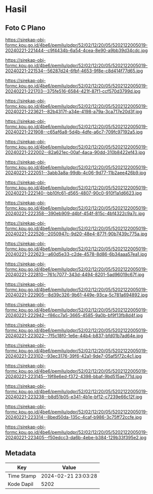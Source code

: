 # Hasil

## Foto C Plano

https://sirekap-obj-formc.kpu.go.id/4be6/pemilu/pdpr/52/02/12/20/05/5202122005019-20240221-221444--c9f4434b-6a54-4cea-8e90-a9bb39d34cdc.jpg

https://sirekap-obj-formc.kpu.go.id/4be6/pemilu/pdpr/52/02/12/20/05/5202122005019-20240221-221534--56287d24-6fbf-4653-9f8e-c8d414f77d65.jpg

https://sirekap-obj-formc.kpu.go.id/4be6/pemilu/pdpr/52/02/12/20/05/5202122005019-20240221-221703--375fe516-6584-421f-87f1-ccf570d3799d.jpg

https://sirekap-obj-formc.kpu.go.id/4be6/pemilu/pdpr/52/02/12/20/05/5202122005019-20240221-223621--82b4317f-a34e-4198-a79a-3ca717e20d3f.jpg

https://sirekap-obj-formc.kpu.go.id/4be6/pemilu/pdpr/52/02/12/20/05/5202122005019-20240221-221908--c65af6a8-5d4b-4dfe-a6c7-709fc97192a5.jpg

https://sirekap-obj-formc.kpu.go.id/4be6/pemilu/pdpr/52/02/12/20/05/5202122005019-20240221-222002--82a621ec-00af-4aca-90dd-310b8422ef43.jpg

https://sirekap-obj-formc.kpu.go.id/4be6/pemilu/pdpr/52/02/12/20/05/5202122005019-20240221-222051--3abb3a8a-99db-4c06-9d77-11b2aee426b9.jpg

https://sirekap-obj-formc.kpu.go.id/4be6/pemilu/pdpr/52/02/12/20/05/5202122005019-20240221-222140--bb10fc61-d565-4807-90c0-910f1a1d6623.jpg

https://sirekap-obj-formc.kpu.go.id/4be6/pemilu/pdpr/52/02/12/20/05/5202122005019-20240221-222358--390eb909-d4bf-454f-815c-4bf4322c9a7c.jpg

https://sirekap-obj-formc.kpu.go.id/4be6/pemilu/pdpr/52/02/12/20/05/5202122005019-20240221-222526--2050947c-9d20-48e4-877f-90b7439c775a.jpg

https://sirekap-obj-formc.kpu.go.id/4be6/pemilu/pdpr/52/02/12/20/05/5202122005019-20240221-222623--a60d5e33-c2de-4578-8d86-6b34aaa57ea1.jpg

https://sirekap-obj-formc.kpu.go.id/4be6/pemilu/pdpr/52/02/12/20/05/5202122005019-20240221-222810--761c7077-343d-4494-8201-5ad96019c67f.jpg

https://sirekap-obj-formc.kpu.go.id/4be6/pemilu/pdpr/52/02/12/20/05/5202122005019-20240221-222905--8d39c326-9b61-449e-93ca-5c781a694892.jpg

https://sirekap-obj-formc.kpu.go.id/4be6/pemilu/pdpr/52/02/12/20/05/5202122005019-20240221-222942--f86cc7a5-3665-4585-9a0b-bf9f13fb8d4f.jpg

https://sirekap-obj-formc.kpu.go.id/4be6/pemilu/pdpr/52/02/12/20/05/5202122005019-20240221-223022--7f5c18f0-1e6e-44b4-b837-bfd01b7ad64e.jpg

https://sirekap-obj-formc.kpu.go.id/4be6/pemilu/pdpr/52/02/12/20/05/5202122005019-20240221-223102--93ec3176-39f6-42a1-9de7-05af5f72c4c1.jpg

https://sirekap-obj-formc.kpu.go.id/4be6/pemilu/pdpr/52/02/12/20/05/5202122005019-20240221-223145--19f8e6ed-f372-4398-bbaf-9bd515ae771d.jpg

https://sirekap-obj-formc.kpu.go.id/4be6/pemilu/pdpr/52/02/12/20/05/5202122005019-20240221-223238--b8d51b05-e341-4b1e-bf12-c7239e66c12f.jpg

https://sirekap-obj-formc.kpu.go.id/4be6/pemilu/pdpr/52/02/12/20/05/5202122005019-20240221-223314--8bed50da-135c-4caf-b986-3c75ff72ccfe.jpg

https://sirekap-obj-formc.kpu.go.id/4be6/pemilu/pdpr/52/02/12/20/05/5202122005019-20240221-223405--f50edcc3-da6b-4ebe-b384-129b33f395e2.jpg


## Metadata

| Key        | Value               |
| ---------- | ------------------- |
| Time Stamp | 2024-02-21 23:03:28 |
| Kode Dapil | 5202                |



